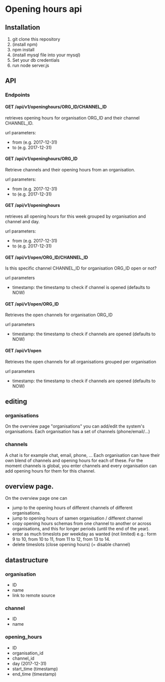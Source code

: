 # Opening hours api

## Installation

1. git clone this repository
2. (install npm)
3. npm install
4. (install mysql file into your mysql)
5. Set your db credentials
6. run node server.js

## API

### Endpoints

#### GET /api/v1/openinghours/ORG_ID/CHANNEL_ID
retrieves opening hours for organisation ORG_ID and their channel CHANNEL_ID.

url parameters:
* from (e.g. 2017-12-31)
* to (e.g. 2017-12-31)


#### GET /api/v1/openinghours/ORG_ID
Retrieve channels and their opening hours from an organisation.

url parameters:
* from (e.g. 2017-12-31)
* to (e.g. 2017-12-31)


#### GET /api/v1/openinghours
retrieves all opening hours for this week grouped by organisation and channel and day.

url parameters:
* from (e.g. 2017-12-31)
* to (e.g. 2017-12-31)

#### GET /api/v1/open/ORG_ID/CHANNEL_ID
Is this specific channel CHANNEL_ID for organisation ORG_ID open or not?

url parameters
* timestamp: the timestamp to check if channel is opened (defaults to NOW)

#### GET /api/v1/open/ORG_ID
Retrieves the open channels for organisation ORG_ID

url parameters
* timestamp: the timestamp to check if channels are opened (defaults to NOW)

#### GET /api/v1/open
Retrieves the open channels for all organisations grouped per organisation

url parameters
* timestamp: the timestamp to check if channels are opened (defaults to NOW)


## editing

### organisations
On the overview page "organisations" you can add/edit the system's organisations.
Each organisation has a set of channels (phone/email/...)

### channels
A chat is for example chat, email, phone, ...
Each organisation can have their own blend of channels and opening hours for each of these.
For the moment channels is global, you enter channels and every organisation can add opening hours for them for this channel.

## overview page.
On the overview page one can
- jump to the opening hours of different channels of different organisations.
- jump to opening hours of samen organisation / different channel
- copy opening hours schemas from one channel to another or across organisations, and this for longer periods (until the end of the year).
- enter as much timeslots per weekday as wanted (not limited) e.g.: form 9 to 10, from 10 to 11, from 11 to 12, from 13 to 14.
- delete timeslots (close opening hours) (= disable channel)


## datastructure

### organisation

- ID
- name
- link to remote source

### channel

- ID
- name

### opening_hours

- ID
- organisation_id
- channel_id
- day (2017-12-31)
- start_time (timestamp)
- end_time (timestamp)
